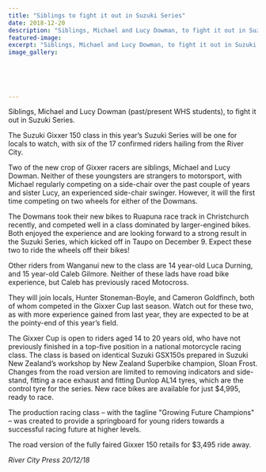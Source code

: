 ```yaml
---
title: "Siblings to fight it out in Suzuki Series"
date: 2018-12-20
description: "Siblings, Michael and Lucy Dowman, to fight it out in Suzuki Series..."
featured-image: 
excerpt: "Siblings, Michael and Lucy Dowman, to fight it out in Suzuki Series."
image_gallery:
	
	
	
	
	
---
```


<p><span>Siblings,&nbsp;<span>Michael and Lucy Dowman (past/present WHS students),</span> to fight it out in Suzuki Series.</span></p>
<p><span>The Suzuki Gixxer 150 class in this year&rsquo;s Suzuki Series will be one for locals to watch, with six of the 17 confirmed riders hailing from the River City.</span></p>
<p><span>Two of the new crop of Gixxer racers are siblings, Michael and Lucy Dowman. Neither of these youngsters are strangers to motorsport, with Michael regularly competing on a side-chair over the past coupl</span><span class="text_exposed_show">e of years and sister Lucy, an experienced side-chair swinger. However, it will the first time competing on two wheels for either of the Dowmans.<br /></span></p>
<p><span class="text_exposed_show">The Dowmans took their new bikes to Ruapuna race track in Christchurch recently, and competed well in a class dominated by larger-engined bikes. Both enjoyed the experience and are looking forward to a strong result in the Suzuki Series, which kicked off in Taupo on December 9. Expect these two to ride the wheels off their bikes!<br /></span></p>
<p><span class="text_exposed_show">Other riders from Wanganui new to the class are 14 year-old Luca Durning, and 15 year-old Caleb Gilmore. Neither of these lads have road bike experience, but Caleb has previously raced Motocross.<br /></span></p>
<p><span class="text_exposed_show">They will join locals, Hunter Stoneman-Boyle, and Cameron Goldfinch, both of whom competed in the Gixxer Cup last season. Watch out for these two, as with more experience gained from last year, they are expected to be at the pointy-end of this year&rsquo;s field.&nbsp;<br /></span></p>
<p><span class="text_exposed_show">The Gixxer Cup is open to riders aged 14 to 20 years old, who have not previously finished in a top-five position in a national motorcycle racing class. The class is based on identical Suzuki GSX150s prepared in Suzuki New Zealand&rsquo;s workshop by New Zealand Superbike champion, Sloan Frost. Changes from the road version are limited to removing indicators and side-stand, fitting a race exhaust and fitting Dunlop AL14 tyres, which are the control tyre for the series. New race bikes are available for just $4,995, ready to race.<br /></span></p>
<p><span class="text_exposed_show">The production racing class &ndash; with the tagline "Growing Future Champions" &ndash; was created to provide a springboard for young riders towards a successful racing future at higher levels.</span></p>
<p><span class="text_exposed_show">The road version of the fully faired Gixxer 150 retails for $3,495 ride away.</span></p>
<p><em><span class="text_exposed_show">River City Press 20/12/18</span></em></p>

